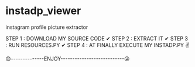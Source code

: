 # instadp_viewer
instagram profile picture extractor

STEP 1 : DOWNLOAD MY SOURCE CODE ✔
STEP 2 : EXTRACT IT ✔
STEP 3 : RUN RESOURCES.PY ✔
STEP 4 : AT FINALLY EXECUTE MY INSTADP.PY ✌


😊--------------ENJOY---------------------------😜

